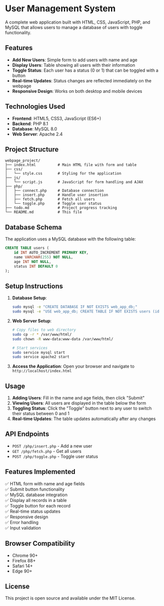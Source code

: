 # User Management System

A complete web application built with HTML, CSS, JavaScript, PHP, and MySQL that allows users to manage a database of users with toggle functionality.

## Features

- **Add New Users**: Simple form to add users with name and age
- **Display Users**: Table showing all users with their information
- **Toggle Status**: Each user has a status (0 or 1) that can be toggled with a button
- **Real-time Updates**: Status changes are reflected immediately on the webpage
- **Responsive Design**: Works on both desktop and mobile devices

## Technologies Used

- **Frontend**: HTML5, CSS3, JavaScript (ES6+)
- **Backend**: PHP 8.1
- **Database**: MySQL 8.0
- **Web Server**: Apache 2.4

## Project Structure

```
webpage_project/
├── index.html          # Main HTML file with form and table
├── css/
│   └── style.css       # Styling for the application
├── js/
│   └── script.js       # JavaScript for form handling and AJAX
├── php/
│   ├── connect.php     # Database connection
│   ├── insert.php      # Handle user insertion
│   ├── fetch.php       # Fetch all users
│   └── toggle.php      # Toggle user status
├── todo.md             # Project progress tracking
└── README.md           # This file
```

## Database Schema

The application uses a MySQL database with the following table:

```sql
CREATE TABLE users (
    id INT AUTO_INCREMENT PRIMARY KEY,
    name VARCHAR(255) NOT NULL,
    age INT NOT NULL,
    status INT DEFAULT 0
);
```

## Setup Instructions

1. **Database Setup**:
   ```bash
   sudo mysql -e "CREATE DATABASE IF NOT EXISTS web_app_db;"
   sudo mysql -e "USE web_app_db; CREATE TABLE IF NOT EXISTS users (id INT AUTO_INCREMENT PRIMARY KEY, name VARCHAR(255) NOT NULL, age INT NOT NULL, status INT DEFAULT 0);"
   ```

2. **Web Server Setup**:
   ```bash
   # Copy files to web directory
   sudo cp -r * /var/www/html/
   sudo chown -R www-data:www-data /var/www/html/
   
   # Start services
   sudo service mysql start
   sudo service apache2 start
   ```

3. **Access the Application**:
   Open your browser and navigate to `http://localhost/index.html`

## Usage

1. **Adding Users**: Fill in the name and age fields, then click "Submit"
2. **Viewing Users**: All users are displayed in the table below the form
3. **Toggling Status**: Click the "Toggle" button next to any user to switch their status between 0 and 1
4. **Real-time Updates**: The table updates automatically after any changes

## API Endpoints

- `POST /php/insert.php` - Add a new user
- `GET /php/fetch.php` - Get all users
- `POST /php/toggle.php` - Toggle user status

## Features Implemented

✅ HTML form with name and age fields  
✅ Submit button functionality  
✅ MySQL database integration  
✅ Display all records in a table  
✅ Toggle button for each record  
✅ Real-time status updates  
✅ Responsive design  
✅ Error handling  
✅ Input validation  

## Browser Compatibility

- Chrome 90+
- Firefox 88+
- Safari 14+
- Edge 90+

## License

This project is open source and available under the MIT License.

